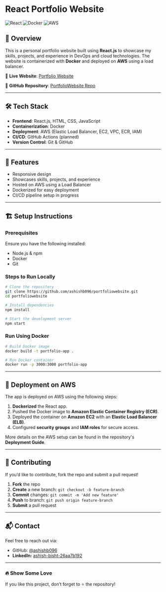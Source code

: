 # React Portfolio Website

![React](https://img.shields.io/badge/React-18.2.0-blue)
![Docker](https://img.shields.io/badge/Docker-Containerized-blue)
![AWS](https://img.shields.io/badge/AWS-Deployed-orange)

## 🚀 Overview
This is a personal portfolio website built using **React.js** to showcase my skills, projects, and experience in DevOps and cloud technologies. The website is containerized with **Docker** and deployed on **AWS** using a load balancer.

🔗 **Live Website**: [Portfolio Website](http://react-app-lb-1553277615.ap-south-1.elb.amazonaws.com:3000/about)

📂 **GitHub Repository**: [PortfolioWebsite Repo](https://github.com/ashishb096/portfoliowebsite)

---
## 🛠 Tech Stack
- **Frontend**: React.js, HTML, CSS, JavaScript
- **Containerization**: Docker
- **Deployment**: AWS (Elastic Load Balancer, EC2, VPC, ECR, IAM)
- **CI/CD**: GitHub Actions (planned)
- **Version Control**: Git & GitHub

---
## 📌 Features
- Responsive design
- Showcases skills, projects, and experience
- Hosted on AWS using a Load Balancer
- Dockerized for easy deployment
- CI/CD pipeline setup in progress

---
## 🏗 Setup Instructions
### Prerequisites
Ensure you have the following installed:
- Node.js & npm
- Docker
- Git

### Steps to Run Locally
```sh
# Clone the repository
git clone https://github.com/ashishb096/portfoliowebsite.git
cd portfoliowebsite

# Install dependencies
npm install

# Start the development server
npm start
```

### Run Using Docker
```sh
# Build Docker image
docker build -t portfolio-app .

# Run Docker container
docker run -p 3000:3000 portfolio-app
```

---
## 🚀 Deployment on AWS
The app is deployed on AWS using the following steps:
1. **Dockerized** the React app.
2. Pushed the Docker image to **Amazon Elastic Container Registry (ECR)**.
3. Deployed the container on **Amazon EC2** with an **Elastic Load Balancer (ELB)**.
4. Configured **security groups** and **IAM roles** for secure access.

More details on the AWS setup can be found in the repository's **Deployment Guide**.

---
## 🤝 Contributing
If you’d like to contribute, fork the repo and submit a pull request!

1. **Fork** the repo
2. **Create** a new branch: `git checkout -b feature-branch`
3. **Commit** changes: `git commit -m 'Add new feature'`
4. **Push** to branch: `git push origin feature-branch`
5. **Submit** a pull request

---
## 📬 Contact
Feel free to reach out via:
- GitHub: [@ashishb096](https://github.com/ashishb096)
- **LinkedIn:** [ashish-bisht-26aa7b192](https://www.linkedin.com/in/ashish-bisht-26aa7b19)

---
### 🔥 Show Some Love
If you like this project, don’t forget to ⭐ the repository!
